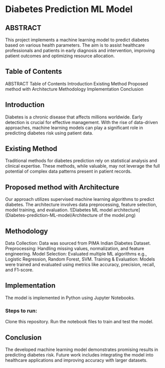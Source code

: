 # Diabetes Prediction ML Model

## ABSTRACT
This project implements a machine learning model to predict diabetes based on various health parameters. The aim is to assist healthcare professionals and patients in early diagnosis and intervention, improving patient outcomes and optimizing resource allocation.

## Table of Contents
ABSTRACT
Table of Contents
Introduction
Existing Method
Proposed method with Architecture
Methodology
Implementation
Conclusion

## Introduction
Diabetes is a chronic disease that affects millions worldwide. Early detection is crucial for effective management. With the rise of data-driven approaches, machine learning models can play a significant role in predicting diabetes risk using patient data.

## Existing Method
Traditional methods for diabetes prediction rely on statistical analysis and clinical expertise. These methods, while valuable, may not leverage the full potential of complex data patterns present in patient records.

## Proposed method with Architecture
Our approach utilizes supervised machine learning algorithms to predict diabetes. The architecture involves data preprocessing, feature selection, model training, and evaluation.
![Diabetes ML model architecture] (Diabetes-prediction-ML-model/Architecture of the model.png)

## Methodology
Data Collection: Data was sourced from PIMA Indian Diabetes Dataset.
Preprocessing: Handling missing values, normalization, and feature engineering.
Model Selection: Evaluated multiple ML algorithms e.g., Logistic Regression, Random Forest, SVM.
Training & Evaluation: Models were trained and evaluated using metrics like accuracy, precision, recall, and F1-score.

## Implementation
The model is implemented in Python using Jupyter Notebooks.
### Steps to run:
Clone this repository.
Run the notebook files to train and test the model.

## Conclusion
The developed machine learning model demonstrates promising results in predicting diabetes risk. Future work includes integrating the model into healthcare applications and improving accuracy with larger datasets.
